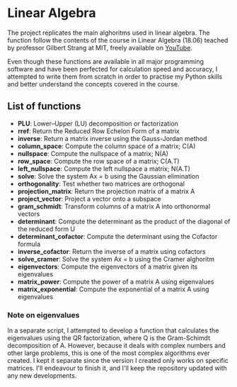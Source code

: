 # Linear Algebra

The project replicates the main alghoritms used in linear algebra.
The function follow the contents of the course in Linear Algebra (18.06) teached by professor Gilbert Strang at MIT, freely available on [YouTube](https://youtube.com/playlist?list=PL49CF3715CB9EF31D).

Even though these functions are available in all major programming software and have been perfected for calculation speed and accuracy, I attempted to write them from scratch in order to practise my Python skills and better understand the concepts covered in the course.

## List of functions

- **PLU**: Lower–Upper (LU) decomposition or factorization
- **rref**: Return the Reduced Row Echelon Form of a matrix
- **inverse**: Return a matrix inverse using the Gauss-Jordan method
- **column_space**: Compute the column space of a matrix; C(A)
- **nullspace**: Compute the nullspace of a matrix; N(A)
- **row_space**: Compute the row space of a matrix; C(A.T)
- **left_nullspace**: Compute the left nullspace a matrix; N(A.T)
- **solve**: Solve the system Ax = b using the Gaussian elimination
- **orthogonality**: Test whether two matrices are orthogonal
- **projection_matrix**: Return the projection matrix of a matrix A
- **project_vector**: Project a vector onto a subspace
- **gram_schmidt**: Transform columns of a matrix A into orthonormal vectors
- **determinant**: Compute the determinant as the product of the diagonal of the reduced form U
- **determinant_cofactor**: Compute the determinant using the Cofactor formula
- **inverse_cofactor**: Return the inverse of a matrix using cofactors
- **solve_cramer**: Solve the system Ax = b using the Cramer alghoritm
- **eigenvectors**: Compute the eigenvectors of a matrix given its eigenvalues
- **matrix_power**: Compute the power of a matrix A using eigenvalues
- **matrix_exponential**: Compute the exponential of a matrix A using eigenvalues


### Note on eigenvalues

In a separate script, I attempted to develop a function that calculates the eigenvalues using the QR factorization, where Q is the Gram-Schimdt decomposition of A. However, because it deals with complex numbers and other large problems, this is one of the most complex algorithms ever created.
I kept it separate since the version I created only works on specific matrices. I'll endeavour to finish it, and I'll keep the repository updated with any new developments.
